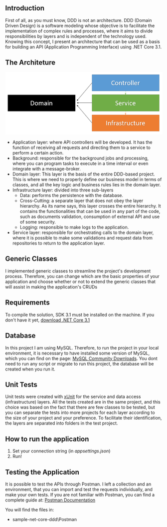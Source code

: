 ## Introduction

First of all, as you must know, DDD is not an architecture. DDD (Domain Driven Design) is a software modeling whose objective is to facilitate the implementation of complex rules and processes, where it aims to divide responsibilities by layers and is independent of the technology used. Knowing this concept, I present an architecture that can be used as a basis for building an API (Application Programming Interface) using .NET Core 3.1.

## The Architeture

![Architeture of the project](docs/Project_Architeture.PNG)

- Application layer: where API controllers will be developed. It has the function of receiving all requests and directing them to a service to perform a certain action.
- Background: responsible for the background jobs and processing, where you can program tasks to execute in a time interval or even integrate with a message-broker.
- Domain layer: This layer is the basis of the entire DDD-based project. This is where we need to properly define our business model in terms of classes, and all the key logic and business rules lies in the domain layer.
- Infrastructure layer: divided into three sub-layers
    - Data: performs the persistence with the database.
    - Cross-Cutting: a separate layer that does not obey the layer hierarchy. As its name says, this layer crosses the entire hierarchy. It contains the functionalities that can be used in any part of the code, such as documents validation, consumption of external API and use of some security.
    - Logging: responsible to make logs to the application.
- Service layer: responsible for orchestrating calls to the domain layer, where it is possible to make some validations and request data from repositories to return to the application layer.

## Generic Classes

I implemented generic classes to streamline the project's development process. Therefore, you can change which are the basic properties of your application and choose whether or not to extend the generic classes that will assist in making the application's CRUDs

## Requirements

To compile the solution, SDK 3.1 must be installed on the machine. If you don't have it yet, [download .NET Core 3.1](https://dotnet.microsoft.com/download/dotnet-core/3.1)

## Database

In this project I am using MySQL. Therefore, to run the project in your local environment, it is necessary to have installed some version of MySQL, which you can find on the page: [MySQL Community Downloads](https://dev.mysql.com/downloads/). You dont need to run any script or migrate to run this project, the database will be created when you run it.

## Unit Tests

Unit tests were created with [xUnit](https://xunit.net/) for the service and data access (infrastructure) layers. All the tests created are in the same project, and this choice was based on the fact that there are few classes to be tested, but you can separate the tests into more projects for each layer according to the size of your project and your preference. To facilitate their identification, the layers are separated into folders in the test project.

## How to run the application

1. Set your connection string (in *appsettings.json*)
2. Run!

## Testing the Application

It is possible to test the APIs through Postman. I left a collection and an environment, that you can import and test the requests individually, and make your own tests. If you are not familiar with Postman, you can find a complete guide at: [Postman Documentation](https://learning.postman.com/docs/postman/launching-postman/introduction/)

You will find the files in:

- sample-net-core-ddd\Postman
